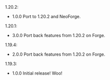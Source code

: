 1.20.2:
- 1.0.0 Port to 1.20.2 and NeoForge.

1.20.1:
- 3.0.0 Port back features from 1.20.2 on Forge.

1.19.4:
- 2.0.0 Port back features from 1.20.2 on Forge.

1.19.3:
- 1.0.0 Initial release! Woo!
